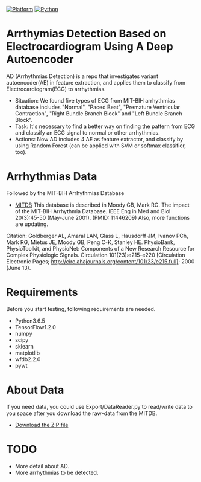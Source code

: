 [![Platform](https://img.shields.io/badge/Platform-Tensorflow-orange.svg)](https://www.tensorflow.org/)
[![Python](https://img.shields.io/badge/Python-3.5-green.svg)]()

# Arrthymias Detection Based on Electrocardiogram Using A Deep Autoencoder

AD (Arrhythmias Detection) is a repo that investigates variant autoencoder(AE) in feature extraction, and applies them to classify from Electrocardiogram(ECG) to arrhythmias.

- Situation: We found five types of ECG from MIT-BIH arrhythmias database includes "Normal", "Paced Beat", "Premature Ventricular Contraction", "Right Bundle Branch Block" and "Left Bundle Branch Block".
- Task: It's necessary to find a better way on finding the pattern from ECG and classify an ECG signal to normal or other arrhythmias.
- Actions: Now AD includes 4 AE as feature extractor, and classify by using Random Forest (can be applied with SVM or softmax classifier, too).


# Arrhythmias Data

Followed by the MIT-BIH Arrhythmias Database

- [MITDB](https://physionet.org/physiobank/database/mitdb/)
This database is described in
Moody GB, Mark RG. The impact of the MIT-BIH Arrhythmia Database. IEEE Eng in Med and Biol 20(3):45-50 (May-June 2001). (PMID: 11446209)
Also, more functions are updating.

Citation:
Goldberger AL, Amaral LAN, Glass L, Hausdorff JM, Ivanov PCh, Mark RG, Mietus JE, Moody GB, Peng C-K, Stanley HE. PhysioBank, PhysioToolkit, and PhysioNet: Components of a New Research Resource for Complex Physiologic Signals. Circulation 101(23):e215-e220 [Circulation Electronic Pages; http://circ.ahajournals.org/content/101/23/e215.full]; 2000 (June 13).

# Requirements

Before you start testing, following requirements are needed.

- Python3.6.5
- TensorFlow1.2.0
- numpy
- scipy
- sklearn
- matplotlib
- wfdb2.2.0
- pywt

# About Data

If you need data, you could use Export/DataReader.py to read/write data to you space after you download the raw-data from the MITDB.
- [Download the ZIP file](https://storage.googleapis.com/mitdb-1.0.0.physionet.org/mit-bih-arrhythmia-database-1.0.0.zip) 

# TODO
- More detail about AD.
- More arrhythmias to be detected.
